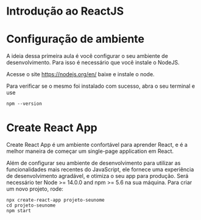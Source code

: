 # Introdução ao ReactJS

Configuração de ambiente
===
A ideia dessa primeira aula é você configurar o seu ambiente de desenvolvimento. Para isso é necessário que você instale o NodeJS.

Acesse o site https://nodejs.org/en/ baixe e instale o node.

Para verificar se o mesmo foi instalado com sucesso, abra o seu terminal e use

```shell script
npm --version

```

Create React App
===
Create React App é um ambiente confortável para aprender React, e é a melhor maneira de começar um single-page application em React.

Além de configurar seu ambiente de desenvolvimento para utilizar as funcionalidades mais recentes do JavaScript, ele fornece uma experiência de desenvolvimento agradável, e otimiza o seu app para produção. Será necessário ter Node >= 14.0.0 and npm >= 5.6 na sua máquina. Para criar um novo projeto, rode:

```shell script
npx create-react-app projeto-seunome
cd projeto-seunome
npm start
```


